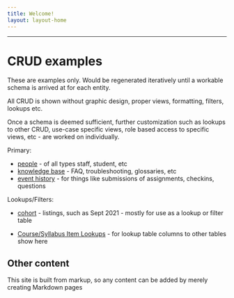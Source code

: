```yaml
---
title: Welcome!
layout: layout-home
---
```


<hr>

# CRUD examples

These are examples only. Would be regenerated iteratively until a workable schema is arrived at for each entity.

All CRUD is shown without graphic design, proper views, formatting, filters, lookups etc.

Once a schema is deemed sufficient, further customization such as lookups to other CRUD, use-case specific views, role based access to specific views, etc - are worked on individually.

Primary:
- [people](/person) - of all types staff, student, etc
- [knowledge base](/knowledge) - FAQ, troubleshooting, glossaries, etc
- [event history](/event) - for things like submissions of assignments, checkins, questions

Lookups/Filters:
- [cohort](/cohort) - listings, such as Sept 2021 - mostly for use as a lookup or filter table
- [Course/Syllabus Item Lookups](/syllabuslu) - for lookup table columns to other tables show here

    <div style="display:none;" ifBah>bah</div>
    <div style="display:none;" id="p2" ifBee>bee</div>
    <div style="display:none;" id="p2" ifBee>bee2</div>
    <div style="display:none;" ifBuu>buu</div>

## Other content

This site is built from markup, so any content can be added by merely creating Markdown pages

<div style="display:none;" ifBoo>
    
## Alpha sites

This site is not ready for prime time. Specific pages could be made ready for specific groups, but it is not intended for public usage.

Role based access to all but a few public pages are ready for initial setup, once roles and admin has been established for use cases as discovered through initial usage.
    
</div>
